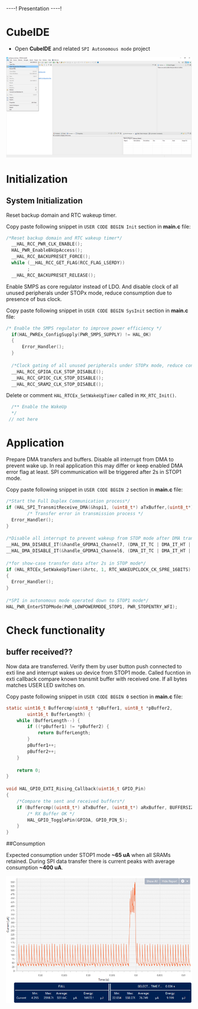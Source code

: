 ----!
Presentation
----!

# CubeIDE
- Open **CubeIDE** and related `SPI Autonomous mode` project

![image](./img/open_project.png)

# Initialization
## System Initialization
Reset backup domain and RTC wakeup timer.

Copy paste following snippet in `USER CODE BEGIN Init` section in **main.c** file:

```c
/*Reset backup domain and RTC wakeup timer*/
  __HAL_RCC_PWR_CLK_ENABLE();
  HAL_PWR_EnableBkUpAccess();
  __HAL_RCC_BACKUPRESET_FORCE();
  while (__HAL_RCC_GET_FLAG(RCC_FLAG_LSERDY))
		;
  __HAL_RCC_BACKUPRESET_RELEASE();
```

Enable SMPS as core regulator instead of LDO. 
And disable clock of all unused peripherals under STOPx mode, reduce consumption due to presence of bus clock.

Copy paste following snippet in `USER CODE BEGIN SysInit` section in **main.c** file:

```c
/* Enable the SMPS regulator to improve power efficiency */
  if(HAL_PWREx_ConfigSupply(PWR_SMPS_SUPPLY) != HAL_OK)
  {
	  Error_Handler();
  }

  /*Clock gating of all unused peripherals under STOPx mode, reduce consumption due to presence of bus clock*/
  __HAL_RCC_GPIOA_CLK_STOP_DISABLE();
  __HAL_RCC_GPIOC_CLK_STOP_DISABLE();
  __HAL_RCC_SRAM2_CLK_STOP_DISABLE();
```

Delete or comment `HAL_RTCEx_SetWakeUpTimer` called in `MX_RTC_Init()`.
```c
  /** Enable the WakeUp
  */
 // not here
```

# Application
Prepare DMA transfers and buffers. Disable all interrupt from DMA to prevent wake up. 
In real application this may differ or keep enabled DMA error flag at least.
SPI communication will be triggered after 2s in STOP1 mode.

Copy paste following snippet in `USER CODE BEGIN 2` section in **main.c** file:

```c
/*Start the Full Duplex Communication process*/
if (HAL_SPI_TransmitReceive_DMA(&hspi1, (uint8_t*) aTxBuffer,(uint8_t*) aRxBuffer, BUFFERSIZE) != HAL_OK) {
  		/* Transfer error in transmission process */
  Error_Handler();
}
  
/*Disable all interrupt to prevent wakeup from STOP mode after DMA transfer*/
__HAL_DMA_DISABLE_IT(&handle_GPDMA1_Channel7, (DMA_IT_TC | DMA_IT_HT | DMA_IT_DTE | DMA_IT_ULE | DMA_IT_USE | DMA_IT_TO));
__HAL_DMA_DISABLE_IT(&handle_GPDMA1_Channel6, (DMA_IT_TC | DMA_IT_HT | DMA_IT_DTE | DMA_IT_ULE | DMA_IT_USE | DMA_IT_TO));

/*for show-case transfer data after 2s in STOP mode*/
if (HAL_RTCEx_SetWakeUpTimer(&hrtc, 1, RTC_WAKEUPCLOCK_CK_SPRE_16BITS) != HAL_OK)
{
  Error_Handler();
}
  
/*SPI in autonomous mode operated down to STOP1 mode*/
HAL_PWR_EnterSTOPMode(PWR_LOWPOWERMODE_STOP1, PWR_STOPENTRY_WFI);
```

# Check functionality

## buffer received??
Now data are transferred. Verify them by user button push connected to exti line and interrupt wakes uo device from STOP1 mode.
Called fucntion in exti callback compare known transmit buffer with received one. If all bytes matches USER LED switches on.

Copy paste following snippet in `USER CODE BEGIN 0` section in **main.c** file:

```c
static uint16_t Buffercmp(uint8_t *pBuffer1, uint8_t *pBuffer2,
		uint16_t BufferLength) {
	while (BufferLength--) {
		if ((*pBuffer1) != *pBuffer2) {
			return BufferLength;
		}
		pBuffer1++;
		pBuffer2++;
	}

	return 0;
}

void HAL_GPIO_EXTI_Rising_Callback(uint16_t GPIO_Pin)
{
	/*Compare the sent and received buffers*/
	if (Buffercmp((uint8_t*) aTxBuffer, (uint8_t*) aRxBuffer, BUFFERSIZE) == 0) {
		/* RX Buffer OK */
		HAL_GPIO_TogglePin(GPIOA, GPIO_PIN_5);
	}
}
```

##Consumption

Expected consumption under STOP1 mode **~65 uA** when all SRAMs retained. During SPI data transfer there is current peaks with average consumption **~400 uA**.

![image](./img/consumption.png)
